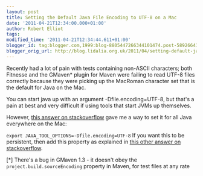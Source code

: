 ```yaml
---
layout: post
title: Setting the Default Java File Encoding to UTF-8 on a Mac
date: '2011-04-21T12:34:00.000+01:00'
author: Robert Elliot
tags: 
modified_time: '2011-04-21T12:34:44.611+01:00'
blogger_id: tag:blogger.com,1999:blog-8805447266344101474.post-5892664112848905155
blogger_orig_url: http://blog.lidalia.org.uk/2011/04/setting-default-java-file-encoding-to.html
---
```


Recently had a lot of pain with tests containing non-ASCII characters; both 
Fitnesse and the GMaven* plugin for Maven were failing to read UTF-8 files 
correctly because they were picking up the MacRoman character set that is the 
default for Java on the Mac.

You can start java up with an argument -Dfile.encoding=UTF-8, but that's a pain 
at best and very difficult if using tools that start JVMs up themselves.

However, [this answer on stackoverflow](http://stackoverflow.com/questions/361975/setting-the-default-java-character-encoding/623036#623036) 
gave me a way to set it for all Java everywhere on the Mac:

`export JAVA_TOOL_OPTIONS=-Dfile.encoding=UTF-8`
If you want this to be persistent, then add this property as explained in 
[this other answer on stackoverflow](http://stackoverflow.com/questions/135688/setting-environment-variables-in-os-x/588442#588442).

[*] There's a bug in GMaven 1.3 - it doesn't obey the
`project.build.sourceEncoding` property in Maven, for test files at any rate
